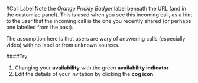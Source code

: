 #Call Label
Note the _Orange Prickly Badger_ label beneath the URL (and in the customize panel). This is used when you see this incoming call, as a hint to the user that the incoming call is the one you recently shared (or perhaps one labelled from the past).

The assumption here is that users are wary of answering calls (especially video) with no label or from unknown sources.

####Try
1. Changing your **availability** with the green **availability indicator**
2. Edit the details of your invitation by clicking the **cog icon**